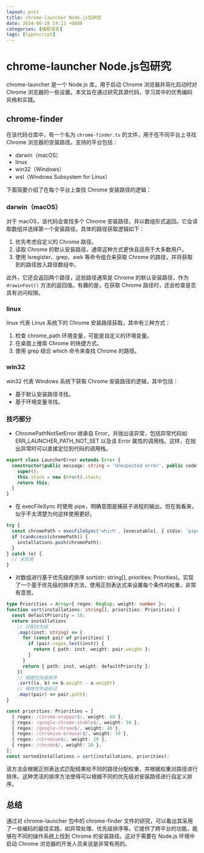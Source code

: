 ```yaml
---
layout: post
title: chrome-launcher Node.js包研究
date: 2024-06-28 14:11 +0800
categories: [编程语言]
tags: [typescript]
---
```


# chrome-launcher Node.js包研究

chrome-launcher 是一个 Node.js 库，用于启动 Chrome 浏览器并简化启动时对 Chrome 浏览器的一些设置。本文旨在通过研究其源代码，学习其中的优秀编码风格和实践。

## chrome-finder

在该代码仓库中，有一个名为 `chrome-finder.ts` 的文件，用于在不同平台上寻找 Chrome 浏览器的安装路径。支持的平台包括：

- darwin（macOS）
- linux
- win32（Windows）
- wsl（Windows Subsystem for Linux）

下面简要介绍了在每个平台上查找 Chrome 安装路径的逻辑：

### darwin（macOS）

对于 macOS，该代码会查找多个 Chrome 安装路径，并以数组形式返回。它会读取数组并选择第一个安装路径。具体的路径获取逻辑如下：

1. 优先考虑自定义的 Chrome 路径。
2. 读取 Chrome 的默认安装路径，通常这种方式更快且适用于大多数用户。
3. 使用 lsregister、grep、awk 等命令组合来获取 Chrome 的路径，并将获取到的路径放入路径数组中。

此外，它还会返回两个路径，这些路径通常是 Chrome 的默认安装路径，作为 `drawinFast()` 方法的返回值。有趣的是，在获取 Chrome 路径时，还会检查是否具有访问权限。

### linux

linux 代表 Linux 系统下的 Chrome 安装路径获取，其中有三种方式：

1. 检查 chrome_path 环境变量，可能是自定义的环境变量。
2. 在桌面上搜索 Chrome 的快捷方式。
3. 使用 grep 结合 which 命令来查找 Chrome 的路径。

### win32

win32 代表 Windows 系统下获取 Chrome 安装路径的逻辑，其中包括：

- 基于默认安装路径寻找。
- 基于环境变量寻找。

### 技巧部分

- ChromePathNotSetError 继承自 Error，并抛出该异常，包括异常代码如 ERR_LAUNCHER_PATH_NOT_SET 以及该 Error 属性的调用栈。这样，在抛出异常时可以直接定位到代码的调用栈。

```typescript
export class LauncherError extends Error {
  constructor(public message: string = 'Unexpected error', public code?: string) {
    super();
    this.stack = new Error().stack;
    return this;
  }
}
```

- 在 execFileSync 时使用 pipe，明确意图是捕获子进程的输出。但在我看来，似乎不太清楚为何这样使用更好。

```typescript
try {
  const chromePath = execFileSync('which', [executable], { stdio: 'pipe' }).toString().split(newLineRegex)[0];
  if (canAccess(chromePath)) {
    installations.push(chromePath);
  }
} catch (e) {
  // 未安装
}
```

- 对数组进行基于优先级的排序 sort(str: string[], priorities: Priorities)。实现了一个基于优先级的排序方法，使用正则表达式来设置每个条件的权重，非常有意思。

```typescript
type Priorities = Array<{ regex: RegExp; weight: number }>;
function sort(installations: string[], priorities: Priorities) {
  const defaultPriority = 10;
  return installations
    // 分配优先级
    .map((inst: string) => {
      for (const pair of priorities) {
        if (pair.regex.test(inst)) {
          return { path: inst, weight: pair.weight };
        }
      }
      return { path: inst, weight: defaultPriority };
    })
    // 根据优先级排序
    .sort((a, b) => b.weight - a.weight)
    // 移除优先级标记
    .map((pair) => pair.path);
}

const priorities: Priorities = [
  { regex: /chrome-wrapper$/, weight: 60 },
  { regex: /google-chrome-stable$/, weight: 50 },
  { regex: /google-chrome$/, weight: 40 },
  { regex: /chromium-browser$/, weight: 30 },
  { regex: /chromium$/, weight: 20 },
  { regex: /chrome$/, weight: 10 },
];
const sortedInstallations = sort(installations, priorities);
```

该方法会根据正则表达式匹配结果给不同的路径分配权重，并根据权重对路径进行排序。这种灵活的排序方法使得可以根据不同的优先级对安装路径进行自定义排序。

## 总结

通过对 chrome-launcher 包中的 chrome-finder 文件的研究，可以看出其采用了一些编码的最佳实践，如异常处理、优先级排序等。它提供了跨平台的功能，能够在不同的操作系统上找到 Chrome 的安装路径。这对于需要在 Node.js 环境中启动 Chrome 浏览器的开发人员来说是非常有用的。
